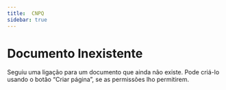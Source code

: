 ```yaml
---
title:  CNPQ
sidebar: true
---
```


# Documento Inexistente

Seguiu uma ligação para um documento que ainda não existe. Pode criá-lo usando o botão “Criar página”, se as permissões lho permitirem.
